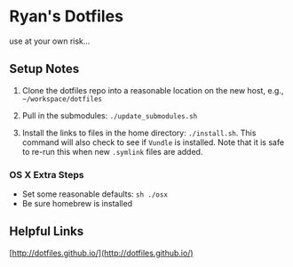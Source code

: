 Ryan's Dotfiles
===============

use at your own risk...


## Setup Notes

1. Clone the dotfiles repo into a reasonable location on the new host,
e.g., `~/workspace/dotfiles`

2. Pull in the submodules: `./update_submodules.sh`

3. Install the links to files in the home directory: `./install.sh`.
   This command will also check to see if `Vundle` is installed. Note
   that it is safe to re-run this when new `.symlink` files are added.  


### OS X Extra Steps
* Set some reasonable defaults: `sh ./osx`
* Be sure homebrew is installed

## Helpful Links

[http://dotfiles.github.io/](http://dotfiles.github.io/)

